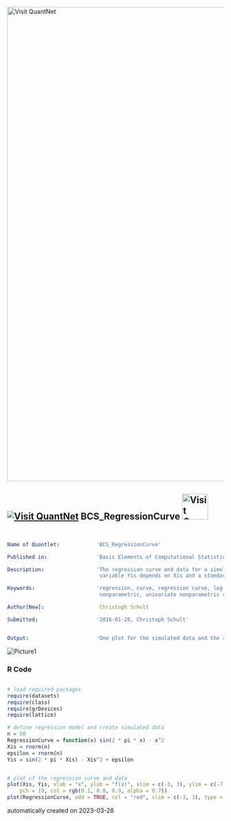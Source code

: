 [<img src="https://github.com/QuantLet/Styleguide-and-FAQ/blob/master/pictures/banner.png" width="1100" alt="Visit QuantNet">](http://quantlet.de/)

## [<img src="https://github.com/QuantLet/Styleguide-and-FAQ/blob/master/pictures/qloqo.png" alt="Visit QuantNet">](http://quantlet.de/) **BCS_RegressionCurve** [<img src="https://github.com/QuantLet/Styleguide-and-FAQ/blob/master/pictures/QN2.png" width="60" alt="Visit QuantNet 2.0">](http://quantlet.de/)

```yaml


Name of Quantlet:            'BCS_RegressionCurve'

Published in:                'Basic Elements of Computational Statistics'

Description:                 'The regression curve and data for a simulated model. The
                              variable Yis depends on Xis and a standard normally distrbuted'

Keywords:                    'regression, curve, regression curve, log-returns, estimation, plot, 
                              nonparametric, univariate nonparametric regression'

Author[New]:                  Christoph Schult

Submitted:                   '2016-01-28, Christoph Schult'


Output:                      'One plot for the simulated data and the regression curve.'

```

![Picture1](BCSRegressionCurve.png)

### R Code
```r

# load required packages
require(datasets)
require(class)
require(grDevices)
require(lattice)

# define regression model and create simulated data
n = 50
RegressionCurve = function(x) sin(2 * pi * x) - x^2
Xis = rnorm(n)
epsilon = rnorm(n)
Yis = sin(2 * pi * Xis) - Xis^2 + epsilon


# plot of the regression curve and data
plot(Xis, Yis, xlab = "x", ylab = "f(x)", xlim = c(-3, 3), ylim = c(-7, 4), cex = 1, cex.axis = 1.5, cex.lab = 1.5, cex.main = 1.5, 
    pch = 19, col = rgb(0.1, 0.8, 0.9, alpha = 0.7))
plot(RegressionCurve, add = TRUE, col = "red", xlim = c(-3, 3), type = "l", lwd = 2)
```

automatically created on 2023-03-28